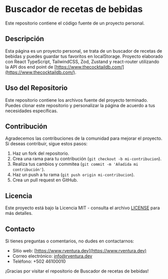 # Buscador de recetas de bebidas

Este repositorio contiene el código fuente de un proyecto personal.

## Descripción

Esta página es un proyecto personal, se trata de un buscador de recetas de bebidas y puedes guardar tus favoritos en localStorage. Proyecto elaborado con React TypeScript, TailwindCSS, Zod, Zustand y react-router utilizando la API dos end point de [https://www.thecocktaildb.com/](https://www.thecocktaildb.com/).

## Uso del Repositorio

Este repositorio contiene los archivos fuente del proyecto terminado. Puedes clonar este repositorio y personalizar la página de acuerdo a tus necesidades específicas.

## Contribución

Agradecemos las contribuciones de la comunidad para mejorar el proyecto. Si deseas contribuir, sigue estos pasos:

1. Haz un fork del repositorio.
2. Crea una rama para tu contribución (`git checkout -b mi-contribucion`).
3. Realiza tus cambios y commitea (`git commit -m 'Añadida mi contribución'`).
4. Haz un push a tu rama (`git push origin mi-contribucion`).
5. Crea un pull request en GitHub.

## Licencia

Este proyecto está bajo la Licencia MIT - consulta el archivo [LICENSE](LICENSE) para más detalles.

## Contacto

Si tienes preguntas o comentarios, no dudes en contactarnos:

- Sitio web: [https://www.rventura.dev](https://www.rventura.dev)
- Correo electrónico: info@rventura.dev
- Teléfono: +502 46100010

¡Gracias por visitar el repositorio de Buscador de recetas de bebidas!
